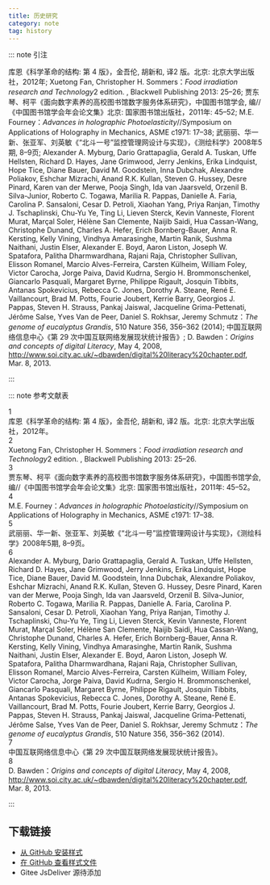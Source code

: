```yaml
--- 
title: 历史研究 
category: note 
tag: history 
--- 
```


<!-- 此文件由脚本自动生成，请勿手动修改！ -->  

  

::: note 引注  

库恩《科学革命的结构: 第 4 版》，金吾伦, 胡新和, 译2 版。北京: 北京大学出版社，2012年; Xuetong Fan, Christopher H. Sommers：<i>Food irradiation research and Technology</i>2 edition. , Blackwell Publishing 2013: 25–26; 贾东琴、柯平《面向数字素养的高校图书馆数字服务体系研究》，中国图书馆学会, 编//《中国图书馆学会年会论文集》北京: 国家图书馆出版社，2011年: 45–52; M.E. Fourney：<i>Advances in holographic Photoelasticity</i>//Symposium on Applications of Holography in Mechanics, ASME c1971: 17–38; 武丽丽、华一新、张亚军、刘英敏《“北斗一号”监控管理网设计与实现》，《测绘科学》2008年5期, 8–9页; Alexander A. Myburg, Dario Grattapaglia, Gerald A. Tuskan, Uffe Hellsten, Richard D. Hayes, Jane Grimwood, Jerry Jenkins, Erika Lindquist, Hope Tice, Diane Bauer, David M. Goodstein, Inna Dubchak, Alexandre Poliakov, Eshchar Mizrachi, Anand R.K. Kullan, Steven G. Hussey, Desre Pinard, Karen van der Merwe, Pooja Singh, Ida van Jaarsveld, Orzenil B. Silva-Junior, Roberto C. Togawa, Marilia R. Pappas, Danielle A. Faria, Carolina P. Sansaloni, Cesar D. Petroli, Xiaohan Yang, Priya Ranjan, Timothy J. Tschaplinski, Chu-Yu Ye, Ting Li, Lieven Sterck, Kevin Vanneste, Florent Murat, Marçal Soler, Hélène San Clemente, Naijib Saidi, Hua Cassan-Wang, Christophe Dunand, Charles A. Hefer, Erich Bornberg-Bauer, Anna R. Kersting, Kelly Vining, Vindhya Amarasinghe, Martin Ranik, Sushma Naithani, Justin Elser, Alexander E. Boyd, Aaron Liston, Joseph W. Spatafora, Palitha Dharmwardhana, Rajani Raja, Christopher Sullivan, Elisson Romanel, Marcio Alves-Ferreira, Carsten Külheim, William Foley, Victor Carocha, Jorge Paiva, David Kudrna, Sergio H. Brommonschenkel, Giancarlo Pasquali, Margaret Byrne, Philippe Rigault, Josquin Tibbits, Antanas Spokevicius, Rebecca C. Jones, Dorothy A. Steane, René E. Vaillancourt, Brad M. Potts, Fourie Joubert, Kerrie Barry, Georgios J. Pappas, Steven H. Strauss, Pankaj Jaiswal, Jacqueline Grima-Pettenati, Jérôme Salse, Yves Van de Peer, Daniel S. Rokhsar, Jeremy Schmutz：<i>The genome of eucalyptus Grandis</i>, 510 Nature 356, 356–362 (2014); 中国互联网络信息中心《第 29 次中国互联网络发展现状统计报告》; D. Bawden：<i>Origins and concepts of digital Literacy</i>, May 4, 2008, <a href="http://www.soi.city.ac.uk/~dbawden/digital%20literacy%20chapter.pdf">http://www.soi.city.ac.uk/~dbawden/digital%20literacy%20chapter.pdf</a>, Mar. 8, 2013.  

:::  

::: note 参考文献表  

<div class="csl-bib-body">
  <div class="csl-entry second-field-align-flush hangingindent-false"> 
    <div class="csl-left-margin">1</div><div class="csl-right-inline">库恩《科学革命的结构: 第 4 版》，金吾伦, 胡新和, 译2 版。北京: 北京大学出版社，2012年。</div>
   </div>
  <div class="csl-entry second-field-align-flush hangingindent-false"> 
    <div class="csl-left-margin">2</div><div class="csl-right-inline">Xuetong Fan, Christopher H. Sommers：<i>Food irradiation research and Technology</i>2 edition. , Blackwell Publishing 2013: 25–26.</div>
   </div>
  <div class="csl-entry second-field-align-flush hangingindent-false"> 
    <div class="csl-left-margin">3</div><div class="csl-right-inline">贾东琴、柯平《面向数字素养的高校图书馆数字服务体系研究》，中国图书馆学会, 编//《中国图书馆学会年会论文集》北京: 国家图书馆出版社，2011年: 45–52。</div>
   </div>
  <div class="csl-entry second-field-align-flush hangingindent-false"> 
    <div class="csl-left-margin">4</div><div class="csl-right-inline">M.E. Fourney：<i>Advances in holographic Photoelasticity</i>//Symposium on Applications of Holography in Mechanics, ASME c1971: 17–38.</div>
   </div>
  <div class="csl-entry second-field-align-flush hangingindent-false"> 
    <div class="csl-left-margin">5</div><div class="csl-right-inline">武丽丽、华一新、张亚军、刘英敏《“北斗一号”监控管理网设计与实现》，《测绘科学》2008年5期, 8–9页。</div>
   </div>
  <div class="csl-entry second-field-align-flush hangingindent-false"> 
    <div class="csl-left-margin">6</div><div class="csl-right-inline">Alexander A. Myburg, Dario Grattapaglia, Gerald A. Tuskan, Uffe Hellsten, Richard D. Hayes, Jane Grimwood, Jerry Jenkins, Erika Lindquist, Hope Tice, Diane Bauer, David M. Goodstein, Inna Dubchak, Alexandre Poliakov, Eshchar Mizrachi, Anand R.K. Kullan, Steven G. Hussey, Desre Pinard, Karen van der Merwe, Pooja Singh, Ida van Jaarsveld, Orzenil B. Silva-Junior, Roberto C. Togawa, Marilia R. Pappas, Danielle A. Faria, Carolina P. Sansaloni, Cesar D. Petroli, Xiaohan Yang, Priya Ranjan, Timothy J. Tschaplinski, Chu-Yu Ye, Ting Li, Lieven Sterck, Kevin Vanneste, Florent Murat, Marçal Soler, Hélène San Clemente, Naijib Saidi, Hua Cassan-Wang, Christophe Dunand, Charles A. Hefer, Erich Bornberg-Bauer, Anna R. Kersting, Kelly Vining, Vindhya Amarasinghe, Martin Ranik, Sushma Naithani, Justin Elser, Alexander E. Boyd, Aaron Liston, Joseph W. Spatafora, Palitha Dharmwardhana, Rajani Raja, Christopher Sullivan, Elisson Romanel, Marcio Alves-Ferreira, Carsten Külheim, William Foley, Victor Carocha, Jorge Paiva, David Kudrna, Sergio H. Brommonschenkel, Giancarlo Pasquali, Margaret Byrne, Philippe Rigault, Josquin Tibbits, Antanas Spokevicius, Rebecca C. Jones, Dorothy A. Steane, René E. Vaillancourt, Brad M. Potts, Fourie Joubert, Kerrie Barry, Georgios J. Pappas, Steven H. Strauss, Pankaj Jaiswal, Jacqueline Grima-Pettenati, Jérôme Salse, Yves Van de Peer, Daniel S. Rokhsar, Jeremy Schmutz：<i>The genome of eucalyptus Grandis</i>, 510 Nature 356, 356–362 (2014).</div>
   </div>
  <div class="csl-entry second-field-align-flush hangingindent-false"> 
    <div class="csl-left-margin">7</div><div class="csl-right-inline">中国互联网络信息中心《第 29 次中国互联网络发展现状统计报告》。</div>
   </div>
  <div class="csl-entry second-field-align-flush hangingindent-false"> 
    <div class="csl-left-margin">8</div><div class="csl-right-inline">D. Bawden：<i>Origins and concepts of digital Literacy</i>, May 4, 2008, <a href="http://www.soi.city.ac.uk/~dbawden/digital%20literacy%20chapter.pdf">http://www.soi.city.ac.uk/~dbawden/digital%20literacy%20chapter.pdf</a>, Mar. 8, 2013.</div>
   </div>
</div>
  

:::  

<!-- more -->  

## 下载链接  

- [从 GitHub 安装样式](https://github.com/zotero-cn/styles/./raw/main/src/historical-research/historical-research.csl)  
- [在 GitHub 查看样式文件](https://github.com/zotero-cn/styles/./tree/main/src/historical-research/historical-research.csl)  
- Gitee JsDeliver 源待添加  
